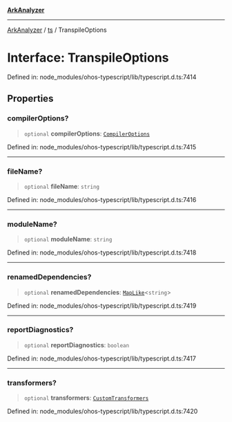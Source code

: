 [**ArkAnalyzer**](../../../../README.md)

***

[ArkAnalyzer](../../../../globals.md) / [ts](../README.md) / TranspileOptions

# Interface: TranspileOptions

Defined in: node\_modules/ohos-typescript/lib/typescript.d.ts:7414

## Properties

### compilerOptions?

> `optional` **compilerOptions**: [`CompilerOptions`](CompilerOptions.md)

Defined in: node\_modules/ohos-typescript/lib/typescript.d.ts:7415

***

### fileName?

> `optional` **fileName**: `string`

Defined in: node\_modules/ohos-typescript/lib/typescript.d.ts:7416

***

### moduleName?

> `optional` **moduleName**: `string`

Defined in: node\_modules/ohos-typescript/lib/typescript.d.ts:7418

***

### renamedDependencies?

> `optional` **renamedDependencies**: [`MapLike`](MapLike.md)\<`string`\>

Defined in: node\_modules/ohos-typescript/lib/typescript.d.ts:7419

***

### reportDiagnostics?

> `optional` **reportDiagnostics**: `boolean`

Defined in: node\_modules/ohos-typescript/lib/typescript.d.ts:7417

***

### transformers?

> `optional` **transformers**: [`CustomTransformers`](CustomTransformers.md)

Defined in: node\_modules/ohos-typescript/lib/typescript.d.ts:7420
